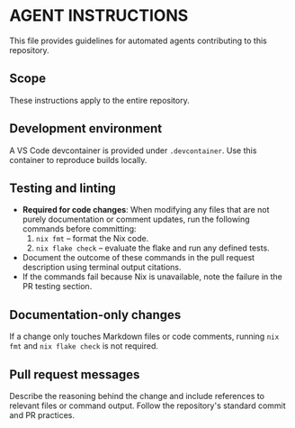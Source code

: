# AGENT INSTRUCTIONS

This file provides guidelines for automated agents contributing to this repository.

## Scope

These instructions apply to the entire repository.

## Development environment

A VS Code devcontainer is provided under `.devcontainer`. Use this container to reproduce builds locally.

## Testing and linting

- **Required for code changes**: When modifying any files that are not purely documentation or comment updates, run the following commands before committing:
  1. `nix fmt` – format the Nix code.
  2. `nix flake check` – evaluate the flake and run any defined tests.
- Document the outcome of these commands in the pull request description using terminal output citations.
- If the commands fail because Nix is unavailable, note the failure in the PR testing section.

## Documentation-only changes

If a change only touches Markdown files or code comments, running `nix fmt` and `nix flake check` is not required.

## Pull request messages

Describe the reasoning behind the change and include references to relevant files or command output. Follow the repository's standard commit and PR practices.
